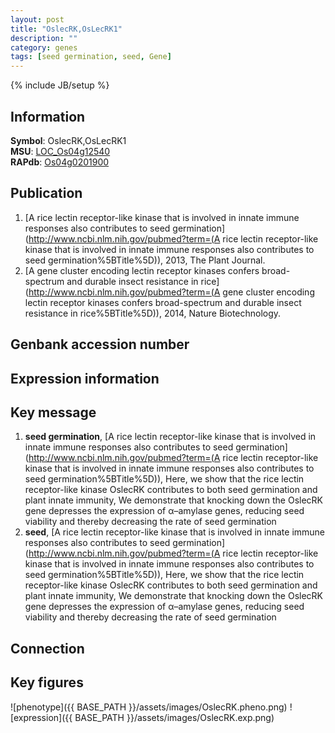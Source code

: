 ```yaml
---
layout: post
title: "OslecRK,OsLecRK1"
description: ""
category: genes
tags: [seed germination, seed, Gene]
---
```

{% include JB/setup %}

## Information
__Symbol__: OslecRK,OsLecRK1  
__MSU__: [LOC_Os04g12540](http://rice.plantbiology.msu.edu/cgi-bin/ORF_infopage.cgi?orf=LOC_Os04g12540)  
__RAPdb__: [Os04g0201900](http://rapdb.dna.affrc.go.jp/viewer/gbrowse_details/irgsp1?name=Os04g0201900)  

## Publication
1. [A rice lectin receptor-like kinase that is involved in innate immune responses also contributes to seed germination](http://www.ncbi.nlm.nih.gov/pubmed?term=(A rice lectin receptor-like kinase that is involved in innate immune responses also contributes to seed germination%5BTitle%5D)), 2013, The Plant Journal.
2. [A gene cluster encoding lectin receptor kinases confers broad-spectrum and durable insect resistance in rice](http://www.ncbi.nlm.nih.gov/pubmed?term=(A gene cluster encoding lectin receptor kinases confers broad-spectrum and durable insect resistance in rice%5BTitle%5D)), 2014, Nature Biotechnology.

## Genbank accession number

## Expression information

## Key message
1. __seed germination__, [A rice lectin receptor-like kinase that is involved in innate immune responses also contributes to seed germination](http://www.ncbi.nlm.nih.gov/pubmed?term=(A rice lectin receptor-like kinase that is involved in innate immune responses also contributes to seed germination%5BTitle%5D)),  Here, we show that the rice lectin receptor-like kinase OslecRK contributes to both seed germination and plant innate immunity, We demonstrate that knocking down the OslecRK gene depresses the expression of α–amylase genes, reducing seed viability and thereby decreasing the rate of seed germination
2. __seed__, [A rice lectin receptor-like kinase that is involved in innate immune responses also contributes to seed germination](http://www.ncbi.nlm.nih.gov/pubmed?term=(A rice lectin receptor-like kinase that is involved in innate immune responses also contributes to seed germination%5BTitle%5D)),  Here, we show that the rice lectin receptor-like kinase OslecRK contributes to both seed germination and plant innate immunity, We demonstrate that knocking down the OslecRK gene depresses the expression of α–amylase genes, reducing seed viability and thereby decreasing the rate of seed germination

## Connection

## Key figures
![phenotype]({{ BASE_PATH }}/assets/images/OslecRK.pheno.png)
![expression]({{ BASE_PATH }}/assets/images/OslecRK.exp.png)


